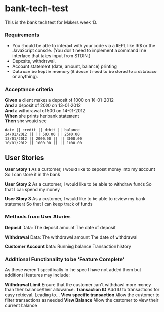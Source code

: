 # bank-tech-test

This is the bank tech test for Makers week 10. 

### Requirements

* You should be able to interact with your code via a REPL like IRB or the JavaScript console.  (You don't need to implement a command line interface that takes input from STDIN.)
* Deposits, withdrawal.
* Account statement (date, amount, balance) printing.
* Data can be kept in memory (it doesn't need to be stored to a database or anything).

### Acceptance criteria

**Given** a client makes a deposit of 1000 on 10-01-2012  
**And** a deposit of 2000 on 13-01-2012  
**And** a withdrawal of 500 on 14-01-2012  
**When** she prints her bank statement  
**Then** she would see

```
date || credit || debit || balance
14/01/2012 || || 500.00 || 2500.00
13/01/2012 || 2000.00 || || 3000.00
10/01/2012 || 1000.00 || || 1000.00
```

## User Stories

**User Story 1**
As a customer, 
I would like to deposit money into my account
So I can store it in the bank

**User Story 2**
As a customer,
I would like to be able to withdraw funds
So that I can spend my money

**User Story 3**
As a customer,
I would like to be able to review my bank statement
So that I can keep track of funds

### Methods from User Stories

**Deposit**
Data: 
The deposit amount
The date of deposit

**Withdrawal**
Data:
The withdrawal amount
The date of withdrawal

**Customer Account**
Data:
Running balance
Transaction history

### Additional Functionality to be 'Feature Complete'

As these weren't specifically in the spec I have not added them but additional features may include:

**Withdrawal Limit**
Ensure that the customer can't withdrawl more money than their balance/their allowance.
**Transaction ID**
Add ID to transactions for easy retrieval. Leading to...
**View specific transaction**
Allow the customer to filter transactions as needed
**View Balance**
Allow the customer to view their current balance